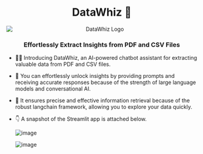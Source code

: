 
<h1 align="center">DataWhiz 🤖</h1>

<!--<p align="center">
  <img src="https://github.com/harshita-bfly/DataWhiz/assets/100403649/73f72f23-4c42-42aa-9971-c84bb65753a5" alt="DataWhiz Logo" style="display: block; margin: 0 auto;">
</p> -->

<p align="center">
  <img src="https://user-images.githubusercontent.com/74038190/221352989-518609ab-b4d1-459e-929f-a08cd2bd9b3c.gif" alt="DataWhiz Logo" style="display: block; margin: 0 auto;">
</p>

<h3 align="center">Effortlessly Extract Insights from PDF and CSV Files</h3>

- :woman_technologist: Introducing DataWhiz, an AI-powered chatbot assistant for extracting valuable data from PDF and CSV files.
- 📂 You can effortlessly unlock insights by providing prompts and receiving accurate responses because of the strength of large language models and conversational AI.
- 🦜 It ensures precise and effective information retrieval because of the robust langchain framework, allowing you to explore your data quickly.
- :point_down: A snapshot of the Streamlit app is attached below.

  ![image](https://github.com/harshita-bfly/DataWhiz/assets/100403649/326f27e4-4c14-4117-955f-7bce19163609)

  ![image](https://github.com/harshita-bfly/DataWhiz/assets/100403649/c78acd6d-7ef8-43b4-9498-689a91035d72)



